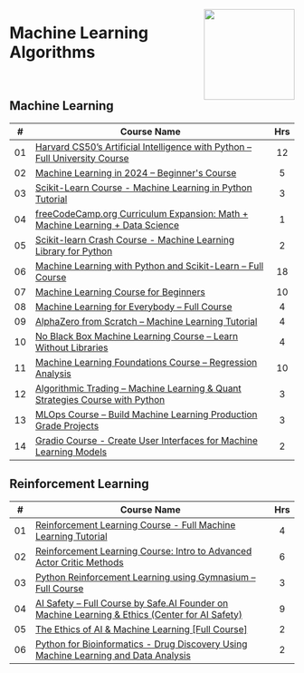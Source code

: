 <a href="https://freecodecamp.com/"><img align="right" width="160" src="/logos/freecodecamp.png"></img></a>

# Machine Learning Algorithms

<br>

## Machine Learning

<table>
    <thead>
        <tr>
<th width="25px">#</th>
<th width="1200px">Course Name</th>
<th width="25px">Hrs</th>
        </tr>
    </thead>
    <tbody>
            <tr>
<td align="center">01</td>
<td align="left"><a href="https://youtube.com/watch?v=5NgNicANyqM">Harvard CS50’s Artificial Intelligence with Python – Full University Course</a></td>
<td align="center">12</td>
            </tr>
            <tr>
<td align="center">02</td>
<td align="left"><a href="https://youtube.com/watch?v=bmmQA8A-yUA">Machine Learning in 2024 – Beginner's Course</a></td>
<td align="center">5</td>
            </tr>
            <tr>
<td align="center">03</td>
<td align="left"><a href="https://youtube.com/watch?v=pqNCD_5r0IU">Scikit-Learn Course - Machine Learning in Python Tutorial</a></td>
<td align="center">3</td>
            </tr>
            <tr>
<td align="center">04</td>
<td align="left"><a href="https://youtube.com/watch?v=xZbU6bCZFYo">freeCodeCamp.org Curriculum Expansion: Math + Machine Learning + Data Science</a></td>
<td align="center">1</td>
            </tr>
            <tr>
<td align="center">05</td>
<td align="left"><a href="https://youtube.com/watch?v=0B5eIE_1vpU">Scikit-learn Crash Course - Machine Learning Library for Python</a></td>
<td align="center">2</td>
            </tr>
            <tr>
<td align="center">06</td>
<td align="left"><a href="https://youtube.com/watch?v=hDKCxebp88A">Machine Learning with Python and Scikit-Learn – Full Course</a></td>
<td align="center">18</td>
            </tr>
            <tr>
<td align="center">07</td>
<td align="left"><a href="https://youtube.com/watch?v=NWONeJKn6kc">Machine Learning Course for Beginners</a></td>
<td align="center">10</td>
            </tr>
            <tr>
<td align="center">08</td>
<td align="left"><a href="https://youtube.com/watch?v=i_LwzRVP7bg">Machine Learning for Everybody – Full Course</a></td>
<td align="center">4</td>
            </tr>
            <tr>
<td align="center">09</td>
<td align="left"><a href="https://youtube.com/watch?v=wuSQpLinRB4">AlphaZero from Scratch – Machine Learning Tutorial</a></td>
<td align="center">4</td>
            </tr>
            <tr>
<td align="center">10</td>
<td align="left"><a href="https://youtube.com/watch?v=vDDjtwQDw2k">No Black Box Machine Learning Course – Learn Without Libraries</a></td>
<td align="center">4</td>
            </tr>
            <tr>
<td align="center">11</td>
<td align="left"><a href="https://youtube.com/watch?v=2IZKK3pJQjg">Machine Learning Foundations Course – Regression Analysis</a></td>
<td align="center">10</td>
            </tr>
            <tr>
<td align="center">12</td>
<td align="left"><a href="https://youtube.com/watch?v=9Y3yaoi9rUQ">Algorithmic Trading – Machine Learning & Quant Strategies Course with Python</a></td>
<td align="center">3</td>
            </tr>
            <tr>
<td align="center">13</td>
<td align="left"><a href="https://youtube.com/watch?v=-dJPoLm_gtE">MLOps Course – Build Machine Learning Production Grade Projects</a></td>
<td align="center">3</td>
            </tr>
            <tr>
<td align="center">14</td>
<td align="left"><a href="https://youtube.com/watch?v=RiCQzBluTxU">Gradio Course - Create User Interfaces for Machine Learning Models</a></td>
<td align="center">2</td>
            </tr>
    </tbody>
</table>

## Reinforcement Learning

<table>
    <thead>
        <tr>
<th width="25px">#</th>
<th width="1200px">Course Name</th>
<th width="25px">Hrs</th>
        </tr>
    </thead>
    <tbody>
            <tr>
<td align="center">01</td>
<td align="left"><a href="https://youtube.com/watch?v=ELE2_Mftqoc">Reinforcement Learning Course - Full Machine Learning Tutorial</a></td>
<td align="center">4</td>
            </tr>
            <tr>
<td align="center">02</td>
<td align="left"><a href="https://youtube.com/watch?v=K2qjAixgLqk">Reinforcement Learning Course: Intro to Advanced Actor Critic Methods</a></td>
<td align="center">6</td>
            </tr>
            <tr>
<td align="center">03</td>
<td align="left"><a href="https://youtube.com/watch?v=vufTSJbzKGU">Python Reinforcement Learning using Gymnasium – Full Course</a></td>
<td align="center">3</td>
            </tr>
            <tr>
<td align="center">04</td>
<td align="left"><a href="https://youtube.com/watch?v=agEPmYdbQLs">AI Safety – Full Course by Safe.AI Founder on Machine Learning & Ethics (Center for AI Safety)</a></td>
<td align="center">9</td>
            </tr>
            <tr>
<td align="center">05</td>
<td align="left"><a href="https://youtube.com/watch?v=qpp1G0iEL_c">The Ethics of AI & Machine Learning [Full Course]</a></td>
<td align="center">2</td>
            </tr>
            <tr>
<td align="center">06</td>
<td align="left"><a href="https://youtube.com/watch?v=jBlTQjcKuaY">Python for Bioinformatics - Drug Discovery Using Machine Learning and Data Analysis</a></td>
<td align="center">2</td>
            </tr>
    </tbody>
</table>
